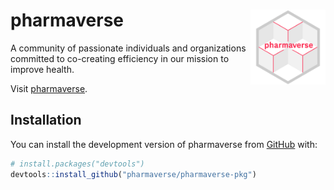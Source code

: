 
# pharmaverse <img src="man/figures/banner.png" align="right" alt="" width="120" />


<!-- badges: start -->
<!-- badges: end -->

A community of passionate individuals and organizations committed to co-creating efficiency in our mission to improve health.

Visit [pharmaverse](https://pharmaverse.org/).


## Installation

You can install the development version of pharmaverse from [GitHub](https://github.com/) with:

``` r
# install.packages("devtools")
devtools::install_github("pharmaverse/pharmaverse-pkg")
```

